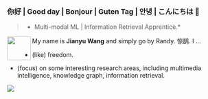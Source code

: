 ### 你好 | Good day | Bonjour | Guten Tag | 안녕  | こんにちは 👋

<!--
**MM-IR/MM-IR** is a ✨ _special_ ✨ repository because its `README.md` (this file) appears on your GitHub profile.

Here are some ideas to get you started:

- 🔭 I’m currently working on ...
- 🌱 I’m currently learning ...
- 👯 I’m looking to collaborate on ...
- 🤔 I’m looking for help with ...
- 💬 Ask me about ...
- 📫 How to reach me: ...
- 😄 Pronouns: ...
- ⚡ Fun fact: ...
-->
> * Multi-modal ML | Information Retrieval Apprentice.*
<img src="https://imgur.com/TLDwvTR" alt="" width="55" align="left">

My name is **Jianyu Wang** and simply go by Randy. 惊鹊. I ...

- (like) freedom.

- (focus) on some interesting research areas, including multimedia intelligence, knowledge graph, information retrieval.

![](https://github-readme-stats.vercel.app/api?username=MM-IR&show_icons=true&theme=radical&bg_color=30,e96443,904e95&title_color=fff&text_color=fff&hide=contribs,issues)

